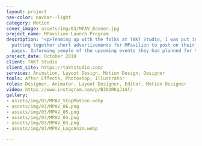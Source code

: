 ```yaml
---
layout: project
nav-color: navbar--light
category: Motion
cover_image: assets/img/03/MPAV_Banner.jpg
project_name: MPavilion Launch Program
description: "<p>Teaming up with the folks at TAKT Studio, I was put in charge of
  putting together short advertisements for MPavilion to post on their social media
  pages. Informing people of the upcoming events they had planned for the local community.</p>"
project_date: October 2019
client: TAKT Studio
client_site: https://taktstudio.com/
services: Animation, Layout Design, Motion Design, Designer
tools: After Effects, Photoshop, Illustrator
roles: Designer, Animator, Layout Designer, Editor, Motion Designer
video: https://www.instagram.com/p/B3DURKqJ1Af/
gallery:
- assets/img/03/MPAV_StopMotion.webp
- assets/img/03/MPAV_06.png
- assets/img/03/MPAV_05.png
- assets/img/03/MPAV_04.png
- assets/img/03/MPAV_03.png
- assets/img/03/MPAV_LogoAnim.webp

---
```

